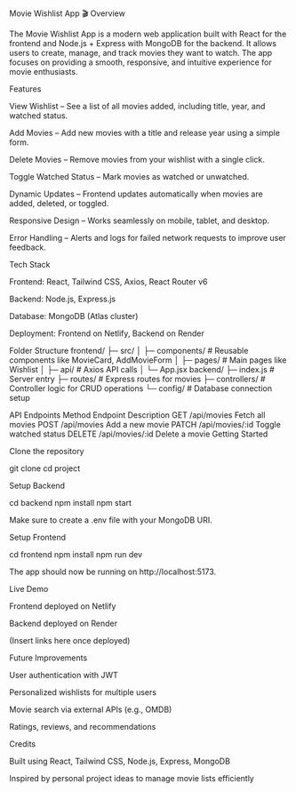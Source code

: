 Movie Wishlist App 🎬
Overview

The Movie Wishlist App is a modern web application built with React for the frontend and Node.js + Express with MongoDB for the backend. It allows users to create, manage, and track movies they want to watch. The app focuses on providing a smooth, responsive, and intuitive experience for movie enthusiasts.

Features

View Wishlist – See a list of all movies added, including title, year, and watched status.

Add Movies – Add new movies with a title and release year using a simple form.

Delete Movies – Remove movies from your wishlist with a single click.

Toggle Watched Status – Mark movies as watched or unwatched.

Dynamic Updates – Frontend updates automatically when movies are added, deleted, or toggled.

Responsive Design – Works seamlessly on mobile, tablet, and desktop.

Error Handling – Alerts and logs for failed network requests to improve user feedback.

Tech Stack

Frontend: React, Tailwind CSS, Axios, React Router v6

Backend: Node.js, Express.js

Database: MongoDB (Atlas cluster)

Deployment: Frontend on Netlify, Backend on Render

Folder Structure
frontend/
 ├─ src/
 │  ├─ components/       # Reusable components like MovieCard, AddMovieForm
 │  ├─ pages/            # Main pages like Wishlist
 │  ├─ api/              # Axios API calls
 │  └─ App.jsx
backend/
 ├─ index.js             # Server entry
 ├─ routes/              # Express routes for movies
 ├─ controllers/         # Controller logic for CRUD operations
 └─ config/              # Database connection setup

API Endpoints
Method	Endpoint	Description
GET	/api/movies	Fetch all movies
POST	/api/movies	Add a new movie
PATCH	/api/movies/:id	Toggle watched status
DELETE	/api/movies/:id	Delete a movie
Getting Started

Clone the repository

git clone <repo-url>
cd project


Setup Backend

cd backend
npm install
npm start


Make sure to create a .env file with your MongoDB URI.

Setup Frontend

cd frontend
npm install
npm run dev


The app should now be running on http://localhost:5173.

Live Demo

Frontend deployed on Netlify

Backend deployed on Render

(Insert links here once deployed)

Future Improvements

User authentication with JWT

Personalized wishlists for multiple users

Movie search via external APIs (e.g., OMDB)

Ratings, reviews, and recommendations

Credits

Built using React, Tailwind CSS, Node.js, Express, MongoDB

Inspired by personal project ideas to manage movie lists efficiently